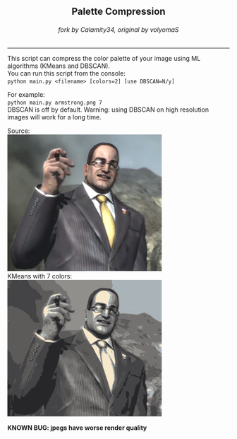 <center><h2>Palette Compression</h2>
<h6>fork by Calamity34, original by volyomaS</h6></center>

---
This script can compress the color palette of your image using ML algorithms (KMeans and DBSCAN).\
You can run this script from the console:\
`python main.py <filename> [colors=2] [use DBSCAN=N/y]`

For example:\
`python main.py armstrong.png 7`\
DBSCAN is off by default. Warning: using DBSCAN on high resolution images will work for a long time.

Source:\
<img src="imgs/armstrong.png" alt="Armstrong in full colors" width="350">\
KMeans with 7 colors:\
<img src="imgs/armstrong_kmeans_7.png" alt="Armstrong in 7 colors" width="350">

**KNOWN BUG: jpegs have worse render quality**